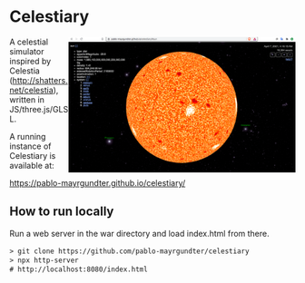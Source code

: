# Celestiary
<img src="screens/ss.png" width="400" style="float: right;"/>

A celestial simulator inspired by Celestia
(http://shatters.net/celestia), written in JS/three.js/GLSL.

A running instance of Celestiary is available at:

https://pablo-mayrgundter.github.io/celestiary/

## How to run locally

Run a web server in the war directory and load index.html from there.

```
> git clone https://github.com/pablo-mayrgundter/celestiary
> npx http-server
# http://localhost:8080/index.html
```
